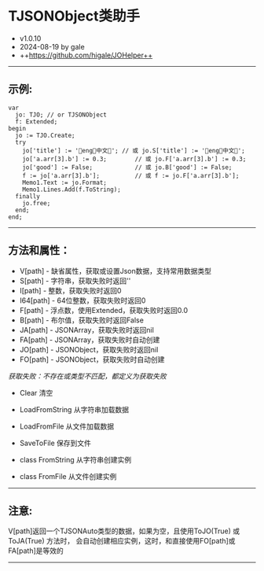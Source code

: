 ﻿# TJSONObject类助手
- v1.0.10
- 2024-08-19  by gale
- ++https://github.com/higale/JOHelper++

---

## 示例:
    var
      jo: TJO; // or TJSONObject
      f: Extended;
    begin
      jo := TJO.Create;
      try
        jo['title'] := '🍎eng🍎中文🍎'; // 或 jo.S['title'] := '🍎eng🍎中文🍎';
        jo['a.arr[3].b'] := 0.3;        // 或 jo.F['a.arr[3].b'] := 0.3;
        jo['good'] := False;            // 或 jo.B['good'] := False;
        f := jo['a.arr[3].b'];          // 或 f := jo.F['a.arr[3].b'];
        Memo1.Text := jo.Format;
        Memo1.Lines.Add(f.ToString);
      finally
        jo.free;
      end;
    end;

---

## 方法和属性：
- V[path]   - 缺省属性，获取或设置Json数据，支持常用数据类型
- S[path]   - 字符串，获取失败时返回''
- I[path]   - 整数，获取失败时返回0
- I64[path] - 64位整数，获取失败时返回0
- F[path]   - 浮点数，使用Extended，获取失败时返回0.0
- B[path]   - 布尔值，获取失败时返回False
- JA[path]  - JSONArray，获取失败时返回nil
- FA[path]  - JSONArray，获取失败时自动创建
- JO[path]  - JSONObject，获取失败时返回nil
- FO[path]  - JSONObject，获取失败时自动创建

*获取失败：不存在或类型不匹配，都定义为获取失败*

- Clear          清空
- LoadFromString 从字符串加载数据
- LoadFromFile   从文件加载数据
- SaveToFile     保存到文件

- class FromString 从字符串创建实例
- class FromFile   从文件创建实例

---

## 注意:
  V[path]返回一个TJSONAuto类型的数据，如果为空，且使用ToJO(True) 或 ToJA(True) 方法时，
  会自动创建相应实例，这时，和直接使用FO[path]或FA[path]是等效的

---
